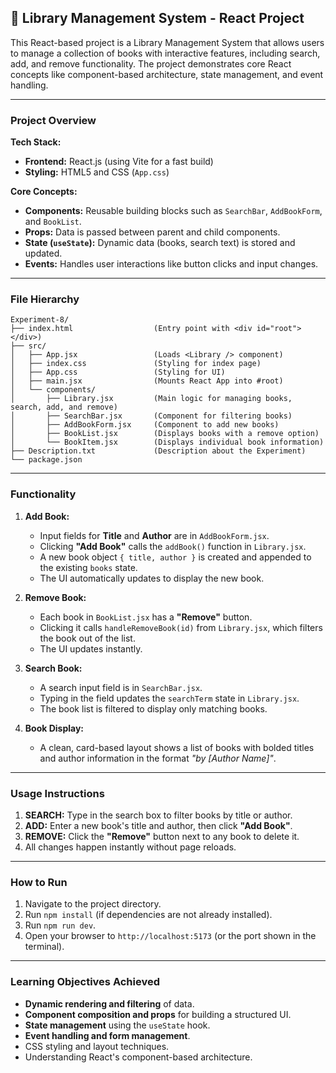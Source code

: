## 📖 Library Management System - React Project

This React-based project is a Library Management System that allows users to manage a collection of books with interactive features, including search, add, and remove functionality. The project demonstrates core React concepts like component-based architecture, state management, and event handling.

-----

### Project Overview

**Tech Stack:**

  * **Frontend:** React.js (using Vite for a fast build)
  * **Styling:** HTML5 and CSS (`App.css`)

**Core Concepts:**

  * **Components:** Reusable building blocks such as `SearchBar`, `AddBookForm`, and `BookList`.
  * **Props:** Data is passed between parent and child components.
  * **State (`useState`):** Dynamic data (books, search text) is stored and updated.
  * **Events:** Handles user interactions like button clicks and input changes.

-----

### File Hierarchy

```
Experiment-8/
├── index.html                  (Entry point with <div id="root"></div>)
├── src/
│   ├── App.jsx                 (Loads <Library /> component)
│   ├── index.css               (Styling for index page)
│   ├── App.css                 (Styling for UI)
│   ├── main.jsx                (Mounts React App into #root)
│   └── components/
│       ├── Library.jsx         (Main logic for managing books, search, add, and remove)
│       ├── SearchBar.jsx       (Component for filtering books)
│       ├── AddBookForm.jsx     (Component to add new books)
│       ├── BookList.jsx        (Displays books with a remove option)
│       └── BookItem.jsx        (Displays individual book information)
├── Description.txt             (Description about the Experiment)
└── package.json
```

-----

### Functionality

1.  **Add Book:**

      * Input fields for **Title** and **Author** are in `AddBookForm.jsx`.
      * Clicking **"Add Book"** calls the `addBook()` function in `Library.jsx`.
      * A new book object `{ title, author }` is created and appended to the existing `books` state.
      * The UI automatically updates to display the new book.

2.  **Remove Book:**

      * Each book in `BookList.jsx` has a **"Remove"** button.
      * Clicking it calls `handleRemoveBook(id)` from `Library.jsx`, which filters the book out of the list.
      * The UI updates instantly.

3.  **Search Book:**

      * A search input field is in `SearchBar.jsx`.
      * Typing in the field updates the `searchTerm` state in `Library.jsx`.
      * The book list is filtered to display only matching books.

4.  **Book Display:**

      * A clean, card-based layout shows a list of books with bolded titles and author information in the format *"by [Author Name]"*.

-----

### Usage Instructions

1.  **SEARCH:** Type in the search box to filter books by title or author.
2.  **ADD:** Enter a new book's title and author, then click **"Add Book"**.
3.  **REMOVE:** Click the **"Remove"** button next to any book to delete it.
4.  All changes happen instantly without page reloads.

-----

### How to Run

1.  Navigate to the project directory.
2.  Run `npm install` (if dependencies are not already installed).
3.  Run `npm run dev`.
4.  Open your browser to `http://localhost:5173` (or the port shown in the terminal).

-----

### Learning Objectives Achieved

  * **Dynamic rendering and filtering** of data.
  * **Component composition and props** for building a structured UI.
  * **State management** using the `useState` hook.
  * **Event handling and form management**.
  * CSS styling and layout techniques.
  * Understanding React's component-based architecture.